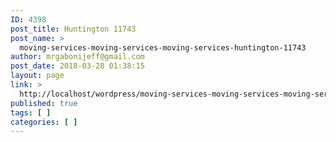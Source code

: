 ```yaml
---
ID: 4398
post_title: Huntington 11743
post_name: >
  moving-services-moving-services-moving-services-huntington-11743
author: mrgabonijeff@gmail.com
post_date: 2018-03-28 01:38:15
layout: page
link: >
  http://localhost/wordpress/moving-services-moving-services-moving-services-huntington-11743/
published: true
tags: [ ]
categories: [ ]
---
```

